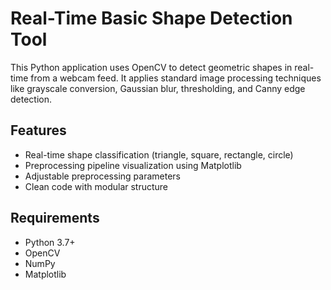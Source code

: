 # Real-Time Basic Shape Detection Tool

This Python application uses OpenCV to detect geometric shapes in real-time from a webcam feed. It applies standard image processing techniques like grayscale conversion, Gaussian blur, thresholding, and Canny edge detection.

## Features
- Real-time shape classification (triangle, square, rectangle, circle)
- Preprocessing pipeline visualization using Matplotlib
- Adjustable preprocessing parameters
- Clean code with modular structure

## Requirements
- Python 3.7+
- OpenCV
- NumPy
- Matplotlib

